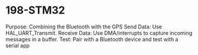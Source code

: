 # 198-STM32

Purpose: Combining the Bluetooth with the GPS
Send Data: Use HAL_UART_Transmit.
Receive Data: Use DMA/interrupts to capture incoming messages in a buffer.
Test: Pair with a Bluetooth device and test with a serial app
